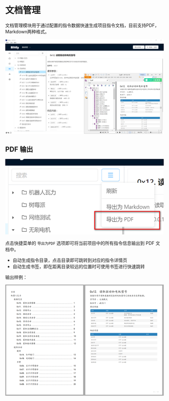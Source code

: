 # 文档管理

文档管理模块用于通过配置的指令数据快速生成项目指令文档，目前支持PDF，Markdown两种格式。

![Bittly 文档管理](res/2022071815432201.png)



## PDF 输出

![Bittly 文档输出PDF](res/2022071815481301.png)

 点击快捷菜单的 `导出为PDF` 选项即可将当前项目中的所有指令信息输出到 PDF 文档中。

- 自动生成指令目录，点击目录即可跳转到对应的指令详情页
- 自动生成书签，即在距离目录较远的位置时可使用书签进行快速跳转

输出样例：

![Bittly 输出PDF样例](res/2022071815530101.png)
